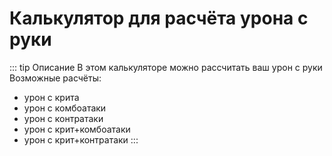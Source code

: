 # Калькулятор для расчёта урона с руки

::: tip Описание
В этом калькуляторе можно рассчитать ваш урон с руки\
Возможные расчёты:
- урон с крита
- урон с комбоатаки
- урон с контратаки
- урон с крит+комбоатаки
- урон с крит+контратаки
:::
